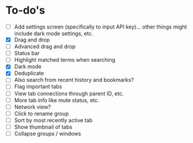 # To-do's

- [ ] Add settings screen (specifically to input API key)... other things might include dark mode settings, etc.
- [x] Drag and drop
- [ ] Advanced drag and drop
- [ ] Status bar
- [ ] Highlight matched terms when searching
- [x] Dark mode
- [x] Deduplicate
- [ ] Also search from recent history and bookmarks?
- [ ] Flag important tabs
- [ ] View tab connections through parent ID, etc.
- [ ] More tab info like mute status, etc.
- [ ] Network view?
- [ ] Click to rename group
- [ ] Sort by most recently active tab
- [ ] Show thumbnail of tabs
- [ ] Collapse groups / windows